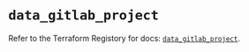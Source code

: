 # `data_gitlab_project`

Refer to the Terraform Registory for docs: [`data_gitlab_project`](https://registry.terraform.io/providers/gitlabhq/gitlab/16.7.0/docs/data-sources/project).
